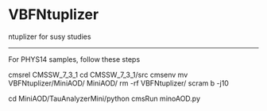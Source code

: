 # VBFNtuplizer
ntuplizer for susy studies
**************************************

For PHYS14 samples, follow these steps

cmsrel CMSSW_7_3_1
cd CMSSW_7_3_1/src
cmsenv
mv VBFNtuplizer/MiniAOD/ MiniAOD/
rm -rf VBFNtuplizer/
scram b -j10

cd MiniAOD/TauAnalyzerMini/python
cmsRun minoAOD.py
